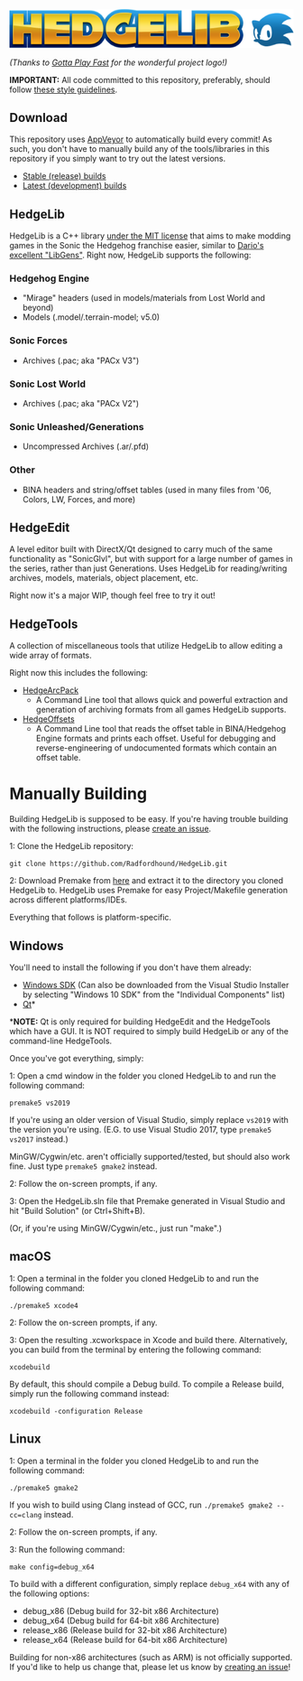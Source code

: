 ![HedgeLib Logo](Logo-small.png?raw=true)

*(Thanks to [Gotta Play Fast](https://www.youtube.com/channel/UCZfOGBkXRKICFozWU5bE0Xg) for the wonderful project logo!)*

**IMPORTANT:** All code committed to this repository, preferably, should follow [these style guidelines](https://github.com/Radfordhound/HedgeLib/wiki/Code-Style).

## Download

This repository uses [AppVeyor](https://www.appveyor.com) to automatically build every commit!
As such, you don't have to manually build any of the tools/libraries in this repository if you simply want to try out the latest versions.

- [Stable (release) builds](https://github.com/Radfordhound/HedgeLib/releases)
- [Latest (development) builds](https://ci.appveyor.com/project/Radfordhound/hedgelib)

## HedgeLib
HedgeLib is a C++ library [under the MIT license](License.txt) that aims to make modding games in the Sonic the Hedgehog franchise easier, similar to [Dario's excellent "LibGens"](https://github.com/DarioSamo/libgens-sonicglvl).
Right now, HedgeLib supports the following:

### Hedgehog Engine
- "Mirage" headers (used in models/materials from Lost World and beyond)
- Models (.model/.terrain-model; v5.0)

### Sonic Forces
- Archives (.pac; aka "PACx V3")

### Sonic Lost World
- Archives (.pac; aka "PACx V2")

### Sonic Unleashed/Generations
- Uncompressed Archives (.ar/.pfd)

### Other
- BINA headers and string/offset tables (used in many files from '06, Colors, LW, Forces, and more)

## HedgeEdit
A level editor built with DirectX/Qt designed to carry much of the same functionality as "SonicGlvl", but with support for a large number of games in the series, rather than just Generations. Uses HedgeLib for reading/writing archives, models, materials, object placement, etc.

Right now it's a major WIP, though feel free to try it out!

## HedgeTools
A collection of miscellaneous tools that utilize HedgeLib to allow editing a wide array of formats.

Right now this includes the following:

- [HedgeArcPack](HedgeTools/HedgeArcPack)
  * A Command Line tool that allows quick and powerful extraction and generation of archiving formats from all games HedgeLib supports.
- [HedgeOffsets](HedgeTools/HedgeOffsets)
  * A Command Line tool that reads the offset table in BINA/Hedgehog Engine formats and prints each offset. Useful for debugging and reverse-engineering of undocumented formats which contain an offset table.

# Manually Building
Building HedgeLib is supposed to be easy.
If you're having trouble building with the following instructions, please [create an issue](https://github.com/Radfordhound/HedgeLib/issues/new).

1: Clone the HedgeLib repository:
```
git clone https://github.com/Radfordhound/HedgeLib.git
```

2: Download Premake from [here](https://premake.github.io/download.html) and extract it to the directory you cloned HedgeLib to.
HedgeLib uses Premake for easy Project/Makefile generation across different platforms/IDEs.

Everything that follows is platform-specific.

## Windows
You'll need to install the following if you don't have them already:

- [Windows SDK](https://developer.microsoft.com/en-us/windows/downloads/windows-10-sdk) (Can also be downloaded from the Visual Studio Installer by selecting "Windows 10 SDK" from the "Individual Components" list)
- [Qt](https://www.qt.io/download)*

***NOTE:** Qt is only required for building HedgeEdit and the HedgeTools which have a GUI. It is NOT required to simply build HedgeLib or any of the command-line HedgeTools.


Once you've got everything, simply:

1: Open a cmd window in the folder you cloned HedgeLib to and run the following command:
```
premake5 vs2019
```

If you're using an older version of Visual Studio, simply replace ```vs2019``` with the version you're using.
(E.G. to use Visual Studio 2017, type ```premake5 vs2017``` instead.)

MinGW/Cygwin/etc. aren't officially supported/tested, but should also work fine. Just type ```premake5 gmake2``` instead.

2: Follow the on-screen prompts, if any.

3: Open the HedgeLib.sln file that Premake generated in Visual Studio and hit "Build Solution" (or Ctrl+Shift+B).

(Or, if you're using MinGW/Cygwin/etc., just run "make".)

## macOS
1: Open a terminal in the folder you cloned HedgeLib to and run the following command:
```
./premake5 xcode4
```

2: Follow the on-screen prompts, if any.

3: Open the resulting .xcworkspace in Xcode and build there.
Alternatively, you can build from the terminal by entering the following command:
```
xcodebuild
```

By default, this should compile a Debug build. To compile a Release build, simply run the following command instead:
```
xcodebuild -configuration Release
```

## Linux
1: Open a terminal in the folder you cloned HedgeLib to and run the following command:
```
./premake5 gmake2
```

If you wish to build using Clang instead of GCC, run ```./premake5 gmake2 --cc=clang``` instead.

2: Follow the on-screen prompts, if any.

3: Run the following command:
```
make config=debug_x64
```

To build with a different configuration, simply replace ```debug_x64``` with any of the following options:

- debug_x86     (Debug build for 32-bit x86 Architecture)
- debug_x64     (Debug build for 64-bit x86 Architecture)
- release_x86   (Release build for 32-bit x86 Architecture)
- release_x64   (Release build for 64-bit x86 Architecture)

Building for non-x86 architectures (such as ARM) is not officially supported.
If you'd like to help us change that, please let us know by [creating an issue](https://github.com/Radfordhound/HedgeLib/issues/new)!
